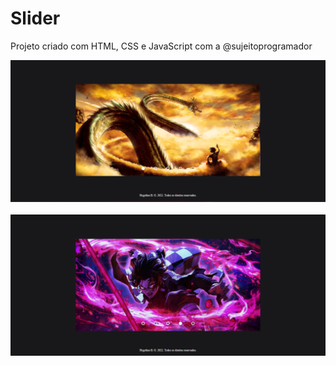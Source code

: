 # Slider 
Projeto criado com HTML, CSS e JavaScript com a @sujeitoprogramador
<br/>
<div align="center">
<a href="https://github.com/hugofficial/Slider/blob/main/image_2.png" title="Calculadora de IMC - ReactJS" target="_blank" ><img src="https://github.com/hugofficial/Slider/blob/main/image_2.png" alt="Slider - JavaScript" /></a>
</div>
<br/>
<div align="center">
<a href="https://github.com/hugofficial/Slider/blob/main/image_1.png" title="Calculadora de IMC - ReactJS" target="_blank" ><img src="https://github.com/hugofficial/Slider/blob/main/image_1.png" alt="Slider - JavaScript" /></a>
</div>
